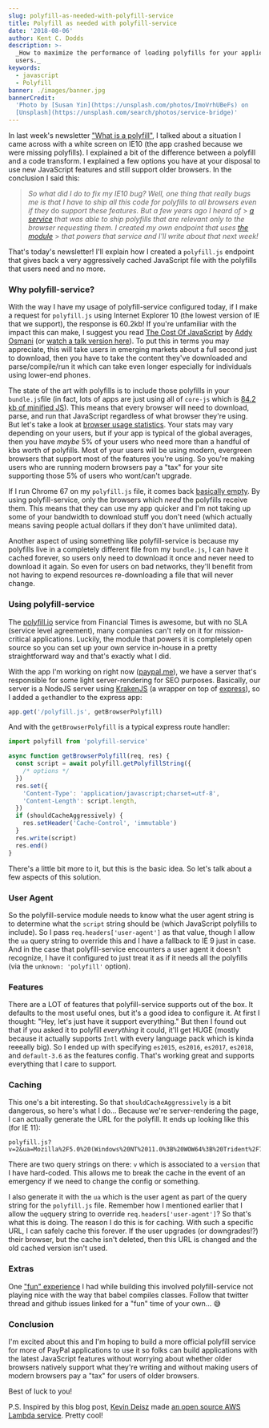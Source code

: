 ```yaml
---
slug: polyfill-as-needed-with-polyfill-service
title: Polyfill as needed with polyfill-service
date: '2018-08-06'
author: Kent C. Dodds
description: >-
  _How to maximize the performance of loading polyfills for your application
  users._
keywords:
  - javascript
  - Polyfill
banner: ./images/banner.jpg
bannerCredit:
  'Photo by [Susan Yin](https://unsplash.com/photos/ImoVrhUBeFs) on
  [Unsplash](https://unsplash.com/search/photos/service-bridge)'
---
```


In last week's newsletter ["What is a polyfill"](/blog/what-is-a-polyfill), I
talked about a situation I came across with a white screen on IE10 (the app
crashed because we were missing polyfills). I explained a bit of the difference
between a polyfill and a code transform. I explained a few options you have at
your disposal to use new JavaScript features and still support older browsers.
In the conclusion I said this:

> _So what did I do to fix my IE10 bug? Well, one thing that really bugs me is
> that I have to ship all this code for polyfills to all browsers even if they_
> do _support these features. But a few years ago I heard of_ >
> [_a service_](https://polyfill.io) _that was able to ship polyfills that are
> relevant only to the browser requesting them. I created my own endpoint that
> uses_ [_the module_](https://github.com/Financial-Times/polyfill-service) >
> _that powers that service and I'll write about that next week!_

That's today's newsletter! I'll explain how I created a `polyfill.js` endpoint
that gives back a very aggressively cached JavaScript file with the polyfills
that users need and no more.

### Why polyfill-service?

With the way I have my usage of polyfill-service configured today, if I make a
request for `polyfill.js` using Internet Explorer 10 (the lowest version of IE
that we support), the response is 60.2kb! If you're unfamiliar with the impact
this can make, I suggest you read
[The Cost Of JavaScript](https://medium.com/dev-channel/the-cost-of-javascript-84009f51e99e)
by [Addy Osmani](https://twitter.com/addyosmani) (or
[watch a talk version here](https://youtu.be/63I-mEuSvGA)). To put this in terms
you may appreciate, this will take users in emerging markets about a full second
just to download, then you have to take the content they've downloaded and
parse/compile/run it which can take even longer especially for individuals using
lower-end phones.

The state of the art with polyfills is to include those polyfills in your
`bundle.js`file (in fact, lots of apps are just using all of `core-js` which is
[84.2 kb of minified JS](https://bundlephobia.com/result?p=core-js@2.5.7)). This
means that every browser will need to download, parse, and run that JavaScript
regardless of what browser they're using. But let's take a look at
[browser usage statistics](https://caniuse.com/usage-table). Your stats may vary
depending on your users, but if your app is typical of the global averages, then
you have _maybe_ 5% of your users who need more than a handful of kbs worth of
polyfills. Most of your users will be using modern, evergreen browsers that
support most of the features you're using. So you're making users who are
running modern browsers pay a "tax" for your site supporting those 5% of users
who wont/can't upgrade.

If I run Chrome 67 on my `polyfill.js` file, it comes back
[basically empty](https://cdn.polyfill.io/v2/polyfill.min.js). By using
polyfill-service, only the browsers which _need_ the polyfills receive them.
This means that they can use my app quicker and I'm not taking up some of your
bandwidth to download stuff you don't need (which actually means saving people
actual dollars if they don't have unlimited data).

Another aspect of using something like polyfill-service is because my polyfills
live in a completely different file from my `bundle.js`, I can have it cached
forever, so users only need to download it once and never need to download it
again. So even for users on bad networks, they'll benefit from not having to
expend resources re-downloading a file that will never change.

### Using polyfill-service

The [polyfill.io](https://polyfill.io) service from Financial Times is awesome,
but with no SLA (service level agreement), many companies can't rely on it for
mission-critical applications. Luckily, the module that powers it is completely
open source so you can set up your own service in-house in a pretty
straightforward way and that's exactly what I did.

With the app I'm working on right now ([paypal.me](https://paypal.me)), we have
a server that's responsible for some light server-rendering for SEO purposes.
Basically, our server is a NodeJS server using [KrakenJS](http://krakenjs.com)
(a wrapper on top of [express](https://expressjs.com)), so I added a
`get`handler to the express app:

```js
app.get('/polyfill.js', getBrowserPolyfill)
```

And with the `getBrowserPolyfill` is a typical express route handler:

```js
import polyfill from 'polyfill-service'

async function getBrowserPolyfill(req, res) {
  const script = await polyfill.getPolyfillString({
    /* options */
  })
  res.set({
    'Content-Type': 'application/javascript;charset=utf-8',
    'Content-Length': script.length,
  })
  if (shouldCacheAggressively) {
    res.setHeader('Cache-Control', 'immutable')
  }
  res.write(script)
  res.end()
}
```

There's a little bit more to it, but this is the basic idea. So let's talk about
a few aspects of this solution.

### User Agent

So the polyfill-service module needs to know what the user agent string is to
determine what the `script` string should be (which JavaScript polyfills to
include). So I pass `req.headers['user-agent']` as that value, though I allow
the `ua` query string to override this and I have a fallback to IE 9 just in
case. And in the case that polyfill-service encounters a user agent it doesn't
recognize, I have it configured to just treat it as if it needs all the
polyfills (via the `unknown: 'polyfill'` option).

### Features

There are a LOT of features that polyfill-service supports out of the box. It
defaults to the most useful ones, but it's a good idea to configure it. At first
I thought: "Hey, let's just have it support everything." But then I found out
that if you asked it to polyfill _everything_ it could, it'll get HUGE (mostly
because it actually supports `Intl` with every language pack which is kinda
reeeally big). So I ended up with specifying `es2015`, `es2016`, `es2017`,
`es2018`, and `default-3.6` as the features config. That's working great and
supports everything that I care to support.

### Caching

This one's a bit interesting. So that `shouldCacheAggressively` is a bit
dangerous, so here's what I do... Because we're server-rendering the page, I can
actually generate the URL for the polyfill. It ends up looking like this (for IE
11):

```
polyfill.js?v=2&ua=Mozilla%2F5.0%20(Windows%20NT%2011.0%3B%20WOW64%3B%20Trident%2F7.0%3B%20rv%3A11.0)%20like%20Gecko
```

There are two query strings on there: `v` which is associated to a `version`
that I have hard-coded. This allows me to break the cache in the event of an
emergency if we need to change the config or something.

I also generate it with the `ua` which is the user agent as part of the query
string for the `polyfill.js` file. Remember how I mentioned earlier that I allow
the `uq`query string to override `req.headers['user-agent']`? So that's what
this is doing. The reason I do this is for caching. With such a specific URL, I
can safely cache this forever. If the user upgrades (or downgrades!?) their
browser, but the cache isn't deleted, then this URL is changed and the old
cached version isn't used.

### Extras

One ["fun" experience](https://twitter.com/kentcdodds/status/997228884864139264)
I had while building this involved polyfill-service not playing nice with the
way that babel compiles classes. Follow that twitter thread and github issues
linked for a "fun" time of your own... 😅

### Conclusion

I'm excited about this and I'm hoping to build a more official polyfill service
for more of PayPal applications to use it so folks can build applications with
the latest JavaScript features without worrying about whether older browsers
natively support what they're writing and without making users of modern
browsers pay a "tax" for users of older browsers.

Best of luck to you!

P.S. Inspired by this blog post, [Kevin Deisz](https://github.com/kddeisz) made
[an open source AWS Lambda service](https://github.com/CultureHQ/polyfill-lambda).
Pretty cool!
